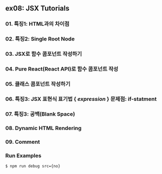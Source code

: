 ## ex08: JSX Tutorials

### 01. 특징1: HTML과의 차이점
### 02. 특징2: Single Root Node
### 03. JSX로 함수 콤포넌트 작성하기
### 04. Pure React(React API)로 함수 콤포넌트 작성
### 05. 클래스 콤포넌트 작성하기
### 06. 특징3: JSX 표현식 표기법 { _expression_ } 문제점: if-statment
### 07. 특징3: 공백(Blank Space)
### 08. Dynamic HTML Rendering
### 09. Comment

### Run Examples
```bash
$ npm run debug src={no}
``` 
